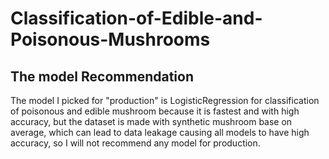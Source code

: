 # Classification-of-Edible-and-Poisonous-Mushrooms
## The model Recommendation 
The model I picked for "production" is  LogisticRegression for classification of poisonous and edible mushroom because it is fastest and with high accuracy, but the dataset is made with synthetic mushroom base on average, which can lead to data leakage causing all models to have high accuracy, so I will not recommend any model for production.
